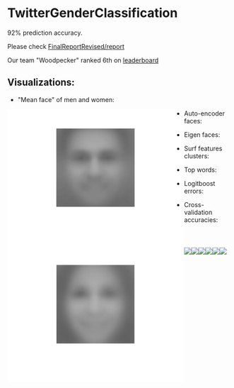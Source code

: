 # TwitterGenderClassification
92% prediction accuracy.

Please check [FinalReportRevised/report](FinalReportRevised/report.pdf)

Our team "Woodpecker" ranked 6th on [leaderboard](http://www.seas.upenn.edu/~cis520/fall15/leaderboard.html)

## Visualizations:

- "Mean face" of men and women:

<img width="400px" style="float: left;" src="imgs/m_mean.jpg"> <img width="400px" style="float: left;" src="imgs/wm_mean.jpg"> 

- Auto-encoder faces:

<img style="float: left;" src="FinalReportRevised/imgs/autoencoder.png">

- Eigen faces:

<img style="float: left;" src="FinalReportRevised/imgs/pca_faces.JPG">

- Surf features clusters:

<img style="float: left;" src="FinalReportRevised/imgs/surf_clusters.PNG">

- Top words:

<img style="float: left;" src="FinalReportRevised/imgs/topwords.jpg">

- Logitboost errors:

<img style="float: left;" src="FinalReportRevised/imgs/logitboost.jpg">

- Cross-validation accuracies:

<img style="float: left;" src="FinalReportRevised/imgs/ens_add_accB.jpg">